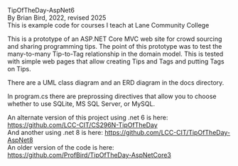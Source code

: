 TipOfTheDay-AspNet6  
By Brian Bird, 2022, revised 2025  
This is example code for courses I teach at Lane Community College  

This is a prototype of an ASP.NET Core MVC web site for crowd sourcing and sharing programming tips.
The point of this prototype was to test the many-to-many Tip-to-Tag relationship in the domain model. This is tested with simple web pages that allow creating Tips and Tags and putting Tags on Tips.

There are a UML class diagram and an ERD diagram in the docs directory.

In program.cs there are preprossing directives that allow you to choose whether to use SQLite, MS SQL Server, or MySQL.

An alternate version of this project using .net 6 is here: https://github.com/LCC-CIT/CS296N-TipOfTheDay  
And another using .net 8 is here: https://github.com/LCC-CIT/TipOfTheDay-AspNet8  
An older version of the code is here: https://github.com/ProfBird/TipOfTheDay-AspNetCore3  
